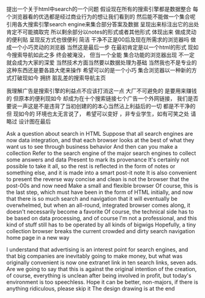 提出一个关于html中search的一个问题
假设现在所有的搜索引擎都是数据整合 每个浏览器看的优选都是经过商业行为的想让我们看到的
然后能不能做一个集合呢
引用各大搜索引擎search engine来集合部分答案及数据
呈现出来标注出它的出处
肯定不可能摘取完 所以剩余部分以notes的形式或者其他形式 体现出来 做成灵动的便利贴
呈现反方式也很便利 简洁 干净不正是00后及现在所需求的浏览器吗
做成一个小巧灵动的浏览器
当然这是最后一步 在最初肯定是以一个html的形式 现如今搜索导航如此之多 终会被淹没， 但当一个全能 集合功能的浏览器出现 不一定就会成为大家的深爱
当然技术方面当然要以数据处理为基础 当然我也不是专业的 这种东西还是要各路大佬来操作
希望可以的是一个小巧 集合浏览器以一种新的方式打破现如今 拥挤 脏乱差的搜索导航主页

我理解广告是搜索引擎的利益点不应该打消这一点 大厂不可避免的 是要用来赚钱的 但原本的便利现如今 却成为在十个搜索链接七个广告一个外网链接，
我们是否要说一声这是不是违背了当初创建的的本心当然沾上利益后的一切 都是不干净的 但 现如今的 环境也太无言说了，
希望可以变好 ，非专业学生，如有可笑之处 请略过
设计图在最后

Ask a question about search in HTML
Suppose that all search engines are now data integration, and that each browser looks at the best of what they want us to see through business behavior
And then can you make a collection
Refer to the search engine of the major search engines to collect some answers and data
Present to mark its provenance
It's certainly not possible to take it all, so the rest is reflected in the form of notes or something else, and it is made into a smart post-it note
It is also convenient to present the reverse way concise and clean is not the browser that the post-00s and now need
Make a small and flexible browser
Of course, this is the last step, which must have been in the form of HTML initially, and now that there is so much search and navigation that it will eventually be overwhelmed, but when an all-round, integrated browser comes along, it doesn't necessarily become a favorite
Of course, the technical side has to be based on data processing, and of course I'm not a professional, and this kind of stuff still has to be operated by all kinds of bigwigs
Hopefully, a tiny collection browser breaks the current crowded and dirty search navigation home page in a new way

I understand that advertising is an interest point for search engines, and that big companies are inevitably going to make money, but what was originally convenient is now one extranet link in ten search links, seven ads.
Are we going to say that this is against the original intention of the creation, of course, everything is unclean after being involved in profit, but today's environment is too speechless.
Hope it can be better, non-majors, if there is anything ridiculous, please skip it
The design drawing is at the end

